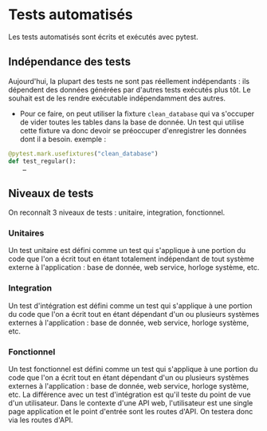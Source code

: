 # Tests automatisés

Les tests automatisés sont écrits et exécutés avec pytest.

## Indépendance des tests

Aujourd'hui, la plupart des tests ne sont pas réellement indépendants : ils dépendent des données générées par d'autres tests
exécutés plus tôt. Le souhait est de les rendre exécutable indépendamment des autres.

* Pour ce faire, on peut utiliser la fixture `clean_database` qui va s'occuper de vider toutes les tables dans la base de donnée.
Un test qui utilise cette fixture va donc devoir se préoccuper d'enregistrer les données dont il a besoin. exemple :

```python
@pytest.mark.usefixtures("clean_database")
def test_regular():
    …
```

## Niveaux de tests

On reconnaît 3 niveaux de tests : unitaire, integration, fonctionnel.

### Unitaires

Un test unitaire est défini comme un test qui s'applique à une portion du code que l'on a écrit tout en étant totalement
indépendant de tout système externe à l'application : base de donnée, web service, horloge système, etc.

### Integration

Un test d'intégration est défini comme un test qui s'applique à une portion du code que l'on a écrit tout en étant
dépendant d'un ou plusieurs systèmes externes à l'application : base de donnée, web service, horloge système, etc.

### Fonctionnel

Un test fonctionnel est défini comme un test qui s'applique à une portion du code que l'on a écrit tout en étant
dépendant d'un ou plusieurs systèmes externes à l'application : base de donnée, web service, horloge système, etc.
La différence avec un test d'intégration est qu'il teste du point de vue d'un utilisateur. Dans le contexte d'une API web,
l'utilisateur est une single page application et le point d'entrée sont les routes d'API. On testera donc via les routes d'API.